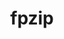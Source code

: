 ---
title: "fpzip"
layout: cache
categories: [package, develop]
meta: {"compilers": ["gcc@11.4.0"], "num_specs": 14, "num_specs_by_stack": {"e4s": 14, "root": 14}, "oss": ["ubuntu22.04"], "platforms": ["linux"], "stacks": ["e4s", "root"], "targets": ["x86_64_v3"], "versions": ["1.3.0"]}
spec_details: [{"compiler": "gcc@11.4.0", "hash": "2fgtd25sxpyjv3lkqetebddb2qr7mhjm", "os": "ubuntu22.04", "platform": "linux", "size": "-", "stacks": ["e4s", "root"], "target": "x86_64_v3", "variants": ["build_system=cmake", "build_type=Release", "generator=make", "~ipo"], "versions": ["1.3.0"]}, {"compiler": "gcc@11.4.0", "hash": "63ypbowchqgyxkrwagwdw34ytc7zw6ef", "os": "ubuntu22.04", "platform": "linux", "size": "-", "stacks": ["e4s", "root"], "target": "x86_64_v3", "variants": ["build_system=cmake", "build_type=Release", "generator=make", "~ipo"], "versions": ["1.3.0"]}, {"compiler": "gcc@11.4.0", "hash": "aa4aotpmvw33adid6qann6ullcoildvf", "os": "ubuntu22.04", "platform": "linux", "size": "-", "stacks": ["e4s", "root"], "target": "x86_64_v3", "variants": ["build_system=cmake", "build_type=Release", "generator=make", "~ipo"], "versions": ["1.3.0"]}, {"compiler": "gcc@11.4.0", "hash": "c2f4dxy2fwllszfkwf4fhwmshdx4g3tj", "os": "ubuntu22.04", "platform": "linux", "size": "-", "stacks": ["e4s", "root"], "target": "x86_64_v3", "variants": ["build_system=cmake", "build_type=Release", "generator=make", "~ipo"], "versions": ["1.3.0"]}, {"compiler": "gcc@11.4.0", "hash": "cdltj6y2avxflppbs2buiknfj6bslol3", "os": "ubuntu22.04", "platform": "linux", "size": "-", "stacks": ["e4s", "root"], "target": "x86_64_v3", "variants": ["build_system=cmake", "build_type=Release", "generator=make", "~ipo"], "versions": ["1.3.0"]}, {"compiler": "gcc@11.4.0", "hash": "fpprgfyq4bkykorbuzii4vuipqpqdhoz", "os": "ubuntu22.04", "platform": "linux", "size": "-", "stacks": ["e4s", "root"], "target": "x86_64_v3", "variants": ["build_system=cmake", "build_type=Release", "generator=make", "~ipo"], "versions": ["1.3.0"]}, {"compiler": "gcc@11.4.0", "hash": "fxgieqis7zw6o2s7gkudw3zqabfh7br7", "os": "ubuntu22.04", "platform": "linux", "size": "-", "stacks": ["e4s", "root"], "target": "x86_64_v3", "variants": ["build_system=cmake", "build_type=Release", "generator=make", "~ipo"], "versions": ["1.3.0"]}, {"compiler": "gcc@11.4.0", "hash": "hxskr7odnn72hblbjjzpbk2wrdm5x56z", "os": "ubuntu22.04", "platform": "linux", "size": "-", "stacks": ["e4s", "root"], "target": "x86_64_v3", "variants": ["build_system=cmake", "build_type=Release", "generator=make", "~ipo"], "versions": ["1.3.0"]}, {"compiler": "gcc@11.4.0", "hash": "isoy3m76jzl2uknt46ujnlqbpuo4yovd", "os": "ubuntu22.04", "platform": "linux", "size": "-", "stacks": ["e4s", "root"], "target": "x86_64_v3", "variants": ["build_system=cmake", "build_type=Release", "generator=make", "~ipo"], "versions": ["1.3.0"]}, {"compiler": "gcc@11.4.0", "hash": "p4wcbxzqxtsro7qzdaui3o2mwxpxkbi2", "os": "ubuntu22.04", "platform": "linux", "size": "-", "stacks": ["e4s", "root"], "target": "x86_64_v3", "variants": ["build_system=cmake", "build_type=Release", "generator=make", "~ipo"], "versions": ["1.3.0"]}, {"compiler": "gcc@11.4.0", "hash": "r5ir7s5olc67kqif5m4uv6ghzzmzm7ot", "os": "ubuntu22.04", "platform": "linux", "size": "-", "stacks": ["e4s", "root"], "target": "x86_64_v3", "variants": ["build_system=cmake", "build_type=Release", "generator=make", "~ipo"], "versions": ["1.3.0"]}, {"compiler": "gcc@11.4.0", "hash": "tmk5c7vsa3vr3p5wdnlbtcftt3wuuffr", "os": "ubuntu22.04", "platform": "linux", "size": "-", "stacks": ["e4s", "root"], "target": "x86_64_v3", "variants": ["build_system=cmake", "build_type=Release", "generator=make", "~ipo"], "versions": ["1.3.0"]}, {"compiler": "gcc@11.4.0", "hash": "xfxejqiqcwgnqwkyiz7cbsf3yw55uaap", "os": "ubuntu22.04", "platform": "linux", "size": "-", "stacks": ["e4s", "root"], "target": "x86_64_v3", "variants": ["build_system=cmake", "build_type=Release", "generator=make", "~ipo"], "versions": ["1.3.0"]}, {"compiler": "gcc@11.4.0", "hash": "ynickmkivqdn54xh72lrj4csdmiugqi7", "os": "ubuntu22.04", "platform": "linux", "size": "-", "stacks": ["e4s", "root"], "target": "x86_64_v3", "variants": ["build_system=cmake", "build_type=Release", "generator=make", "~ipo"], "versions": ["1.3.0"]}]
---
